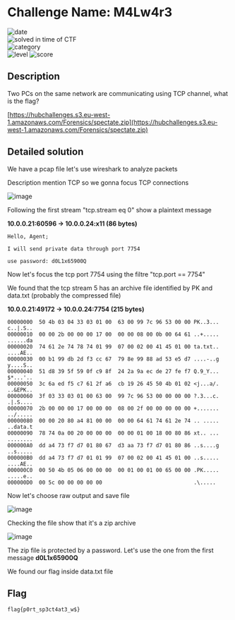 # Challenge Name: M4Lw4r3

![date](https://img.shields.io/badge/date-19.03.2021-brightgreen.svg)  
![solved in time of CTF](https://img.shields.io/badge/solved-in%20time%20of%20CTF-brightgreen.svg)   
![category](https://img.shields.io/badge/category-Network-blueviolet.svg)   
![level](https://img.shields.io/badge/level-Easy-blue.svg)
![score](https://img.shields.io/badge/score-50-blue.svg)

## Description

Two PCs on the same network are communicating using TCP channel, what is the flag?

[https://hubchallenges.s3.eu-west-1.amazonaws.com/Forensics/spectate.zip](https://hubchallenges.s3.eu-west-1.amazonaws.com/Forensics/spectate.zip)

## Detailed solution

We have a pcap file let's use wireshark to analyze packets

Description mention TCP so we gonna focus TCP connections

![image](https://user-images.githubusercontent.com/72421091/159141822-0b96eef0-e65c-4e1a-8ae8-925843691af6.png)

Following the first stream "tcp.stream eq 0" show a plaintext message

**10.0.0.21:60596 -> 10.0.0.24:x11 (86 bytes)**

```
Hello, Agent; 

I will send private data through port 7754 

use password: d0L1x65900Q

```

Now let's focus the tcp port 7754 using the filtre "tcp.port == 7754"  

We found that the tcp stream 5 has an archive file identified by PK and data.txt (probably the compressed file)

**10.0.0.21:49172 -> 10.0.0.24:7754 (215 bytes)**

```
00000000  50 4b 03 04 33 03 01 00  63 00 99 7c 96 53 00 00 PK..3... c..|.S..
00000010  00 00 2b 00 00 00 17 00  00 00 08 00 0b 00 64 61 ..+..... ......da
00000020  74 61 2e 74 78 74 01 99  07 00 02 00 41 45 01 00 ta.txt.. ....AE..
00000030  00 b1 99 db 2d f3 cc 67  79 8e 99 88 ad 53 e5 d7 ....-..g y....S..
00000040  51 d8 39 5f 59 0f c9 8f  24 2a 9a ec de 27 fe f7 Q.9_Y... $*...'..
00000050  3c 6a ed f5 c7 61 2f a6  cb 19 26 45 50 4b 01 02 <j...a/. ..&EPK..
00000060  3f 03 33 03 01 00 63 00  99 7c 96 53 00 00 00 00 ?.3...c. .|.S....
00000070  2b 00 00 00 17 00 00 00  08 00 2f 00 00 00 00 00 +....... ../.....
00000080  00 00 20 80 a4 81 00 00  00 00 64 61 74 61 2e 74 .. ..... ..data.t
00000090  78 74 0a 00 20 00 00 00  00 00 01 00 18 00 80 86 xt.. ... ........
000000A0  dd a4 73 f7 d7 01 80 67  d3 aa 73 f7 d7 01 80 86 ..s....g ..s.....
000000B0  dd a4 73 f7 d7 01 01 99  07 00 02 00 41 45 01 00 ..s..... ....AE..
000000C0  00 50 4b 05 06 00 00 00  00 01 00 01 00 65 00 00 .PK..... .....e..
000000D0  00 5c 00 00 00 00 00                             .\.....

```

Now let's choose raw output and save file 

![image](https://user-images.githubusercontent.com/72421091/159142032-290d3466-278a-417f-9dbd-36656b9aaa88.png)


Checking the file show that it's a zip archive 

![image](https://user-images.githubusercontent.com/72421091/159142029-2fa254ac-1923-482a-894d-12314a5a94d1.png)


The zip file is protected by a password. Let's use the one from the first message **d0L1x65900Q**

We found our flag inside data.txt file

## Flag

```
flag{p0rt_sp3ct4at3_w$}
```

